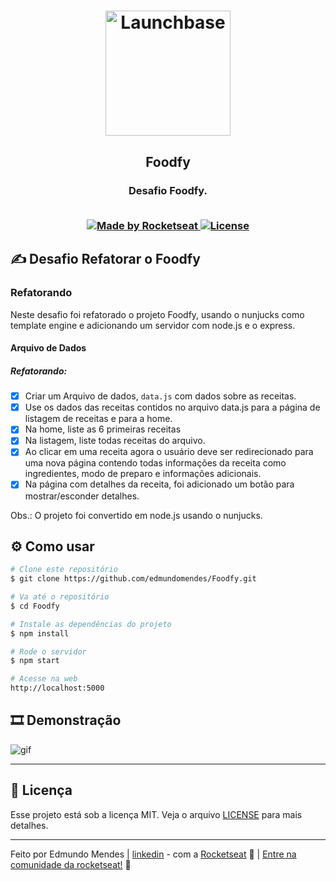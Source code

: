 <h1 align="center">
    <img alt="Launchbase" src="https://storage.googleapis.com/golden-wind/bootcamp-launchbase/logo.png" width="200px" />
</h1>

<h2 align="center">
  Foodfy
</h2>
<h3 align="center">
  Desafio Foodfy.
<br>
<br>  
<p align="center">

  <a href="https://rocketseat.com.br">
    <img alt="Made by Rocketseat" src="https://img.shields.io/badge/made%20by-Rocketseat-%23F8952D">
  </a>

  <a href="LICENSE" >
    <img alt="License" src="https://img.shields.io/badge/license-MIT-%23F8952D">
  </a>

</p>

## ✍ Desafio Refatorar o Foodfy

### Refatorando

Neste desafio foi refatorado o projeto Foodfy, usando o nunjucks como template engine e adicionando um servidor com node.js e o express.

#### Arquivo de Dados

##### Refatorando:
- [x] Criar um Arquivo de dados, `data.js` com dados sobre as receitas.
- [x] Use os dados das receitas contidos no arquivo data.js para a página de listagem de receitas e para a home.
- [x] Na home, liste as 6 primeiras receitas
- [x] Na listagem, liste todas receitas do arquivo.
- [x] Ao clicar em uma receita agora o usuário deve ser redirecionado para uma nova página contendo todas informações da receita como ingredientes, modo de preparo e informações adicionais.
- [x] Na página com detalhes da receita, foi adicionado um botão para mostrar/esconder detalhes.

Obs.: O projeto foi convertido em node.js usando o nunjucks.  


<!-- ##### Obter ID da receita atráves da URL no Node.js

  
```js

    server.get("/recipes/:index", function(req,res){

        const recipeIndex = req.params.index

        return res.render("recipes", {item: recipes[recipeIndex]})
    })

``` -->

## :gear: Como usar
```bash
# Clone este repositório
$ git clone https://github.com/edmundomendes/Foodfy.git

# Va até o repositório
$ cd Foodfy

# Instale as dependências do projeto
$ npm install

# Rode o servidor
$ npm start

# Acesse na web
http://localhost:5000

```

## :film_strip: Demonstração

![gif](https://media.giphy.com/media/O5AZI8suH0sli8Delg/giphy.gif)

---

## :memo: Licença

Esse projeto está sob a licença MIT. Veja o arquivo [LICENSE](/LICENSE) para mais detalhes.

---

Feito por Edmundo Mendes | [linkedin](https://www.linkedin.com/in/edmundo-mendes/) - com a [Rocketseat](https://rocketseat.com.br) :rocket: | [Entre na comunidade da rocketseat!](https://discordapp.com/invite/gCRAFhc) :purple_heart:
